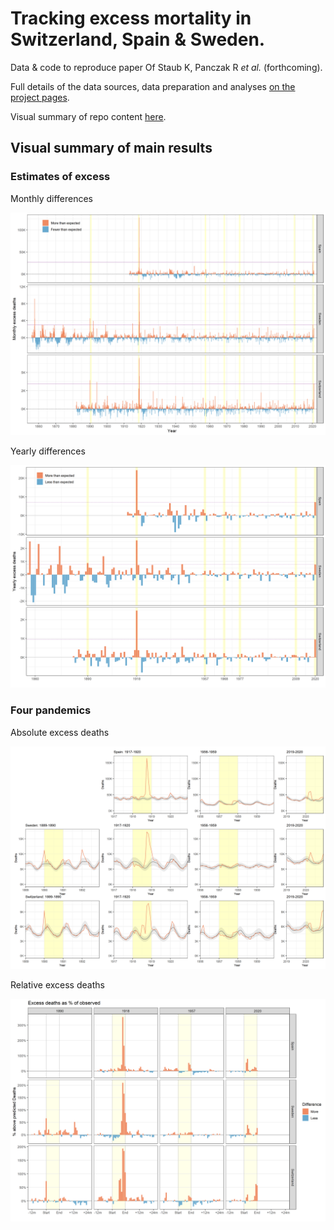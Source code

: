 # Tracking excess mortality in Switzerland, Spain & Sweden.  

Data & code to reproduce paper Of Staub K, Panczak R *et al.* (forthcoming).  

Full details of the data sources, data preparation and analyses [on the project pages](https://rpanczak.github.io/ISPM_excess-mortality/). 

Visual summary of repo content [here](https://octo-repo-visualization.vercel.app/?repo=RPanczak%2FISPM_excess-mortality). 

## Visual summary of main results

### Estimates of excess

Monthly differences

![Monthly differences](https://github.com/RPanczak/ISPM_excess-mortality/blob/main/paper/Figure_1.png)

Yearly differences

![Yearly differences](https://github.com/RPanczak/ISPM_excess-mortality/blob/main/paper/Figure_S1.png)

### Four pandemics

Absolute excess deaths

![Four pandemics](https://github.com/RPanczak/ISPM_excess-mortality/blob/main/paper/Figure_2.png)

Relative excess deaths

![Four pandemics](https://github.com/RPanczak/ISPM_excess-mortality/blob/main/paper/Figure_S2.png)

 